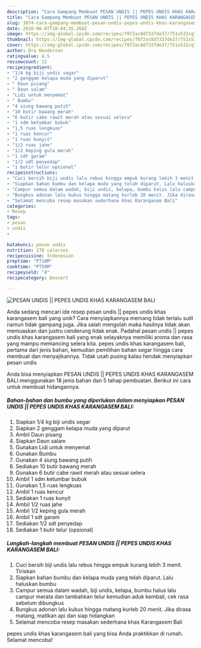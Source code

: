 ```yaml
---
description: "Cara Gampang Membuat PESAN UNDIS || PEPES UNDIS KHAS KARANGASEM BALI yang Lezat"
title: "Cara Gampang Membuat PESAN UNDIS || PEPES UNDIS KHAS KARANGASEM BALI yang Lezat"
slug: 3874-cara-gampang-membuat-pesan-undis-pepes-undis-khas-karangasem-bali-yang-lezat
date: 2020-06-07T18:44:35.268Z
image: https://img-global.cpcdn.com/recipes/f072ac8d7337de37/751x532cq70/pesan-undis-pepes-undis-khas-karangasem-bali-foto-resep-utama.jpg
thumbnail: https://img-global.cpcdn.com/recipes/f072ac8d7337de37/751x532cq70/pesan-undis-pepes-undis-khas-karangasem-bali-foto-resep-utama.jpg
cover: https://img-global.cpcdn.com/recipes/f072ac8d7337de37/751x532cq70/pesan-undis-pepes-undis-khas-karangasem-bali-foto-resep-utama.jpg
author: Ora Henderson
ratingvalue: 4.5
reviewcount: 12
recipeingredient:
- "1/4 kg biji undis segar"
- "2 genggam kelapa muda yang diparut"
- " Daun pisang"
- " Daun salam"
- "Lidi untuk menyemat"
- " Bumbu"
- "4 siung bawang putih"
- "10 butir bawang merah"
- "6 butir cabe rawit merah atau sesuai selera"
- "1 sdm ketumbar bubuk"
- "1,5 ruas lengkuas"
- "1 ruas kencur"
- "1 ruas kunyit"
- "1/2 ruas jahe"
- "1/2 keping gula merah"
- "1 sdt garam"
- "1/2 sdt penyedap"
- "1 butir telur opsional"
recipeinstructions:
- "Cuci bersih biji undis lalu rebus hingga empuk kurang lebih 3 menit. Tiriskan"
- "Siapkan bahan bumbu dan kelapa muda yang telah diparut. Lalu haluskan bumbu"
- "Campur semua dalam wadah, biji undis, kelapa, bumbu halus lalu campur merata dan tambahkan telur kemudian aduk kembali, cek rasa sebelum dibungkus"
- "Bungkus adonan lalu kukus hingga matang kurleb 20 menit. Jika dirasa matang, matikan api dan siap hidangkan"
- "Selamat mencoba resep masakan sederhana khas Karangasem Bali"
categories:
- Resep
tags:
- pesan
- undis
- 

katakunci: pesan undis  
nutrition: 270 calories
recipecuisine: Indonesian
preptime: "PT18M"
cooktime: "PT59M"
recipeyield: "4"
recipecategory: Dessert

---
```



![PESAN UNDIS || PEPES UNDIS KHAS KARANGASEM BALI](https://img-global.cpcdn.com/recipes/f072ac8d7337de37/751x532cq70/pesan-undis-pepes-undis-khas-karangasem-bali-foto-resep-utama.jpg)

Anda sedang mencari ide resep pesan undis || pepes undis khas karangasem bali yang unik? Cara menyiapkannya memang tidak terlalu sulit namun tidak gampang juga. Jika salah mengolah maka hasilnya tidak akan memuaskan dan justru cenderung tidak enak. Padahal pesan undis || pepes undis khas karangasem bali yang enak selayaknya memiliki aroma dan rasa yang mampu memancing selera kita.
 pepes undis khas karangasem bali, pertama dari jenis bahan, kemudian pemilihan bahan segar hingga cara membuat dan menyajikannya. Tidak usah pusing kalau hendak menyiapkan pesan undis 

 Anda bisa menyiapkan PESAN UNDIS || PEPES UNDIS KHAS KARANGASEM BALI menggunakan 18 jenis bahan dan 5 tahap pembuatan. Berikut ini cara untuk membuat hidangannya.

<!--inarticleads1-->

##### Bahan-bahan dan bumbu yang diperlukan dalam menyiapkan PESAN UNDIS || PEPES UNDIS KHAS KARANGASEM BALI:

1. Siapkan 1/4 kg biji undis segar
1. Siapkan 2 genggam kelapa muda yang diparut
1. Ambil  Daun pisang
1. Siapkan  Daun salam
1. Gunakan Lidi untuk menyemat
1. Gunakan  Bumbu
1. Gunakan 4 siung bawang putih
1. Sediakan 10 butir bawang merah
1. Gunakan 6 butir cabe rawit merah atau sesuai selera
1. Ambil 1 sdm ketumbar bubuk
1. Gunakan 1,5 ruas lengkuas
1. Ambil 1 ruas kencur
1. Sediakan 1 ruas kunyit
1. Ambil 1/2 ruas jahe
1. Ambil 1/2 keping gula merah
1. Ambil 1 sdt garam
1. Sediakan 1/2 sdt penyedap
1. Sediakan 1 butir telur (opsional)




<!--inarticleads2-->

##### Langkah-langkah membuat PESAN UNDIS || PEPES UNDIS KHAS KARANGASEM BALI:

1. Cuci bersih biji undis lalu rebus hingga empuk kurang lebih 3 menit. Tiriskan
1. Siapkan bahan bumbu dan kelapa muda yang telah diparut. Lalu haluskan bumbu
1. Campur semua dalam wadah, biji undis, kelapa, bumbu halus lalu campur merata dan tambahkan telur kemudian aduk kembali, cek rasa sebelum dibungkus
1. Bungkus adonan lalu kukus hingga matang kurleb 20 menit. Jika dirasa matang, matikan api dan siap hidangkan
1. Selamat mencoba resep masakan sederhana khas Karangasem Bali




 pepes undis khas karangasem bali yang bisa Anda praktikkan di rumah. Selamat mencoba!
